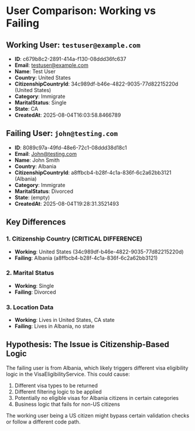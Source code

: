 # User Comparison: Working vs Failing

## Working User: `testuser@example.com`
- **ID**: c679b8c2-2891-414a-f130-08ddd36fc637
- **Email**: testuser@example.com
- **Name**: Test User
- **Country**: United States
- **CitizenshipCountryId**: 34c989df-b46e-4822-9035-77d82215220d (United States)
- **Category**: Immigrate
- **MaritalStatus**: Single
- **State**: CA
- **CreatedAt**: 2025-08-04T16:03:58.8466789

## Failing User: `john@testing.com`
- **ID**: 8089c97a-49fd-48e6-72c1-08ddd38d18c1
- **Email**: John@testing.com
- **Name**: John Smith
- **Country**: Albania
- **CitizenshipCountryId**: a8ffbcb4-b28f-4c1a-836f-6c2a62bb3121 (Albania)
- **Category**: Immigrate
- **MaritalStatus**: Divorced
- **State**: (empty)
- **CreatedAt**: 2025-08-04T19:28:31.3521493

## Key Differences

### 1. **Citizenship Country** (CRITICAL DIFFERENCE)
- **Working**: United States (34c989df-b46e-4822-9035-77d82215220d)
- **Failing**: Albania (a8ffbcb4-b28f-4c1a-836f-6c2a62bb3121)

### 2. **Marital Status**
- **Working**: Single
- **Failing**: Divorced

### 3. **Location Data**
- **Working**: Lives in United States, CA state
- **Failing**: Lives in Albania, no state

## Hypothesis: The Issue is Citizenship-Based Logic

The failing user is from Albania, which likely triggers different visa eligibility logic in the VisaEligibilityService. This could cause:

1. Different visa types to be returned
2. Different filtering logic to be applied
3. Potentially no eligible visas for Albania citizens in certain categories
4. Business logic that fails for non-US citizens

The working user being a US citizen might bypass certain validation checks or follow a different code path.